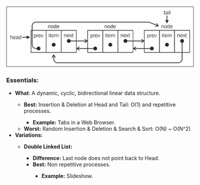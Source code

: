 ![Image of a singly linked list](images/circular_doubly_linked_list.jpg "Circular Doubly Linked List")

<h3>Essentials:</h3>
<ul>
    <li><strong>What</strong>: A dynamic, cyclic, bidirectional linear data structure.</li>
    <ul>
        <li><strong>Best:</strong> Insertion & Deletion at Head and Tail: O(1) and repetitive processes.</li>
        <ul>
            <li><strong>Example:</strong> Tabs in a Web Browser.</li>
        </ul>
        <li><strong>Worst:</strong> Random Insertion & Deletion & Search & Sort: O(N) ~ O(N^2)</li>
    </ul>
    <li><strong>Variations:</strong></li>
    <ul>
        <li><strong>Double Linked List:</strong></li>
        <ul>
            <li><strong>Difference:</strong> Last node does not point back to Head.</li>
            <li><strong>Best:</strong> Non repetitive processes.</li>
            <ul>
                <li><strong>Example:</strong> Slideshow.</li>
            </ul>
        </ul>
    </ul>
</ul>